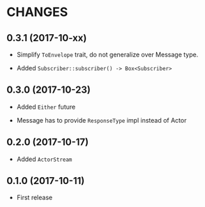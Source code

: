 # CHANGES


## 0.3.1 (2017-10-xx)

* Simplify `ToEnvelope` trait, do not generalize over Message type.

* Added `Subscriber::subscriber() -> Box<Subscriber>`

## 0.3.0 (2017-10-23)

* Added `Either` future

* Message has to provide `ResponseType` impl instead of Actor


## 0.2.0 (2017-10-17)

* Added `ActorStream`


## 0.1.0 (2017-10-11)

* First release
